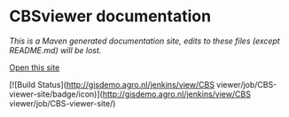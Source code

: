 CBSviewer documentation
=========

_This is a Maven generated documentation site, edits to these files (except README.md) will be lost._

[Open this site](http://mineleni.github.com/CBSviewer/ "CBS viewer documentation")

[![Build Status](http://gisdemo.agro.nl/jenkins/view/CBS viewer/job/CBS-viewer-site/badge/icon)](http://gisdemo.agro.nl/jenkins/view/CBS viewer/job/CBS-viewer-site/)
